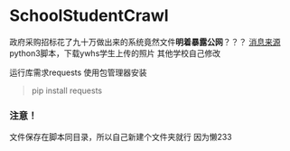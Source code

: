 # SchoolStudentCrawl

政府采购招标花了九十万做出来的系统竟然文件**明着暴露公网**？？？
[消息来源](https://www.tianyancha.com/bid/16f134cf743f11ea85737cd30aeb144c)
[](https://GuiltyInnocence.github.io/549.jpg)
python3脚本，下载ywhs学生上传的照片
其他学校自己修改

运行库需求requests
使用包管理器安装

> pip install requests

### 注意！
文件保存在脚本同目录，所以自己新建个文件夹就行 因为懒233

